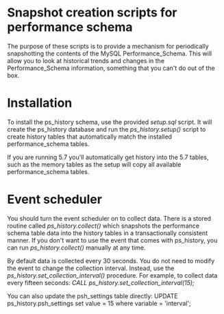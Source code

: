 Snapshot creation scripts for performance schema
======
The purpose of these scripts is to provide a mechanism for periodically snapshotting the contents of the MySQL Performance_Schema.  This will allow you to look at historical trends and changes in the Performance_Schema information, something that you can't do out of the box.

Installation
======
To install the ps_history schema, use the provided *setup.sql* script.  It will create the ps_history database and run the *ps_history.setup()* script to create history tables that automatically match the installed performance_schema tables.  

If you are running 5.7 you'll automatically get history into the 5.7 tables, such as the memory tables as the setup will copy all available performance_schema tables.

Event scheduler
======
You should turn the event scheduler on to collect data.  There is a stored routine called *ps_history.collect()* which snapshots the performance schema table data into the history tables in a transactionally consistent manner.  If you don't want to use the event that comes with ps_history, you can run *ps_history.collect()* manually at any time.

By default data is collected every 30 seconds.  You do not need to modify the event to change the collection interval.  Instead, use the *ps_history.set_collection_interval(<seconds>)* procedure.  For example, to collect data every fifteen seconds:
*CALL ps_history.set_collection_interval(15);*

You can also update the psh_settings table directly:
UPDATE ps_history.psh_settings set value = 15 where variable = 'interval';
